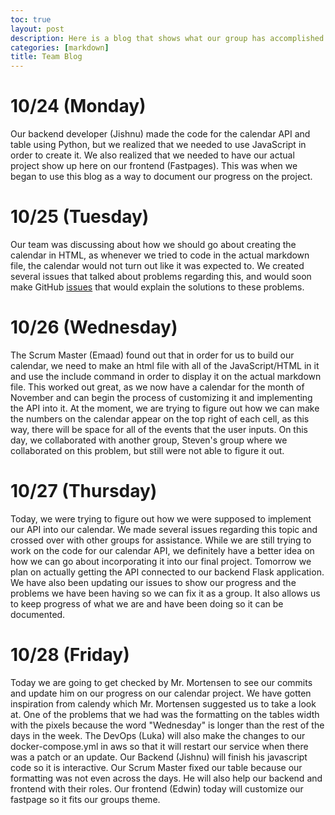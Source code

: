 ```yaml
---
toc: true
layout: post
description: Here is a blog that shows what our group has accomplished every day that we work on our project! This will be updated daily as we make more progress on our calendar.
categories: [markdown]
title: Team Blog
---
```


# 10/24 (Monday)
Our backend developer (Jishnu) made the code for the calendar API and table using Python, but we realized that we needed to use JavaScript in order to create it. We also realized that we needed to have our actual project show up here on our frontend (Fastpages). This was when we began to use this blog as a way to document our progress on the project.

# 10/25 (Tuesday)
Our team was discussing about how we should go about creating the calendar in HTML, as whenever we tried to code in the actual markdown file, the calendar would not turn out like it was expected to. We created several issues that talked about problems regarding this, and would soon make GitHub [issues](https://github.com/Emaad-Mir/ttitans-fastpages/issues) that would explain the solutions to these problems.

# 10/26 (Wednesday)
The Scrum Master (Emaad) found out that in order for us to build our calendar, we need to make an html file with all of the JavaScript/HTML in it and use the include command in order to display it on the actual markdown file. This worked out great, as we now have a calendar for the month of November and can begin the process of customizing it and implementing the API into it. At the moment, we are trying to figure out how we can make the numbers on the calendar appear on the top right of each cell, as this way, there will be space for all of the events that the user inputs. On this day, we collaborated with another group, Steven's group where we collaborated on this problem, but still were not able to figure it out.

# 10/27 (Thursday)
Today, we were trying to figure out how we were supposed to implement our API into our calendar. We made several issues regarding this topic and crossed over with other groups for assistance. While we are still trying to work on the code for our calendar API, we definitely have a better idea on how we can go about incorporating it into our final project. Tomorrow we plan on actually getting the API connected to our backend Flask application. We have also been updating our issues to show our progress and the problems we have been having so we can fix it as a group. It also allows us to keep progress of what we are and have been doing so it can be documented. 

# 10/28 (Friday)
Today we are going to get checked by Mr. Mortensen to see our commits and update him on our progress on our calendar project. We have gotten inspiration from calendy which Mr. Mortensen suggested us to take a look at. One of the problems that we had was the formatting on the tables width with the pixels because the word "Wednesday" is longer than the rest of the days in the week. The DevOps (Luka) will also make the changes to our docker-compose.yml in aws so that it will restart our service when there was a patch or an update. Our Backend (Jishnu) will finish his javascript code so it is interactive. Our Scrum Master fixed our table because our formatting was not even across the days. He will also help our backend and frontend with their roles. Our frontend (Edwin) today will customize our fastpage so it fits our groups theme. 